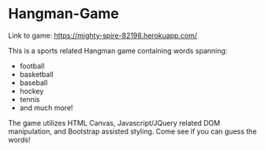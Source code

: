 # Hangman-Game
Link to game: https://mighty-spire-82198.herokuapp.com/

This is a sports related Hangman game containing words spanning:
+ football
+ basketball
+ baseball
+ hockey
+ tennis
+ and much more! 

The game utilizes HTML Canvas, Javascript/JQuery related DOM manipulation, and Bootstrap assisted styling.
Come see if you can guess the words!
